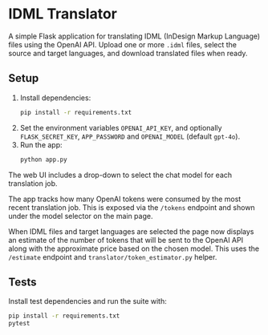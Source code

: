 # IDML Translator

A simple Flask application for translating IDML (InDesign Markup Language) files using the OpenAI API. Upload one or more `.idml` files, select the source and target languages, and download translated files when ready.

## Setup

1. Install dependencies:
   ```bash
   pip install -r requirements.txt
   ```
2. Set the environment variables `OPENAI_API_KEY`, and optionally `FLASK_SECRET_KEY`, `APP_PASSWORD` and `OPENAI_MODEL` (default `gpt-4o`).
3. Run the app:
   ```bash
   python app.py
   ```

The web UI includes a drop-down to select the chat model for each translation job.

The app tracks how many OpenAI tokens were consumed by the most recent
translation job. This is exposed via the ``/tokens`` endpoint and shown under
the model selector on the main page.

When IDML files and target languages are selected the page now displays an
estimate of the number of tokens that will be sent to the OpenAI API along with
the approximate price based on the chosen model.  This uses the ``/estimate``
endpoint and ``translator/token_estimator.py`` helper.

## Tests

Install test dependencies and run the suite with:
```bash
pip install -r requirements.txt
pytest
```
